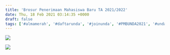 ```yaml
---
title: 'Brosur Penerimaan Mahasiswa Baru TA 2021/2022'
date: Thu, 18 Feb 2021 03:14:35 +0000
draft: false
tags: ['#almamerah', '#daftarunda', '#joinunda', '#PMBUNDA2021', '#undabungas', '#undakasongan', '#undasampit', 'Berita', 'Event Unda University', 'Penerimaan Mahasiswa Baru', 'Pengumuman Mahasiswa Bebas Test']
---
```


![](https://unda.ac.id/2/wp-content/uploads/2021/02/Brosur-2-1024x717.jpeg)

![](https://unda.ac.id/2/wp-content/uploads/2021/02/Brosur-Unda-1-1024x717.jpeg)